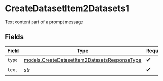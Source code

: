 # CreateDatasetItem2Datasets1

Text content part of a prompt message


## Fields

| Field                                                                                                | Type                                                                                                 | Required                                                                                             | Description                                                                                          |
| ---------------------------------------------------------------------------------------------------- | ---------------------------------------------------------------------------------------------------- | ---------------------------------------------------------------------------------------------------- | ---------------------------------------------------------------------------------------------------- |
| `type`                                                                                               | [models.CreateDatasetItem2DatasetsResponseType](../models/createdatasetitem2datasetsresponsetype.md) | :heavy_check_mark:                                                                                   | N/A                                                                                                  |
| `text`                                                                                               | *str*                                                                                                | :heavy_check_mark:                                                                                   | N/A                                                                                                  |